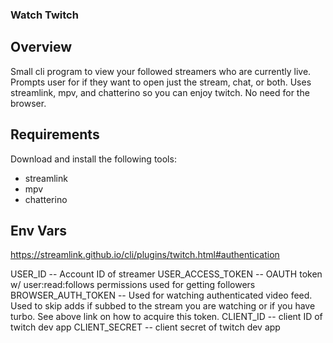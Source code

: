 ### Watch Twitch

## Overview

Small cli program to view your followed streamers who are currently live.
Prompts user for if they want to open just the stream, chat, or both.
Uses streamlink, mpv, and chatterino so you can enjoy twitch.  No need for the browser.

## Requirements

Download and install the following tools:
* streamlink
* mpv
* chatterino

## Env Vars

https://streamlink.github.io/cli/plugins/twitch.html#authentication

USER_ID -- Account ID of streamer
USER_ACCESS_TOKEN -- OAUTH token w/ user:read:follows permissions used for getting followers
BROWSER_AUTH_TOKEN -- Used for watching authenticated video feed.  Used to skip adds if subbed to the stream you are watching or if you have turbo. See above link on how to acquire this token.
CLIENT_ID -- client ID of twitch dev app
CLIENT_SECRET -- client secret of twitch dev app

